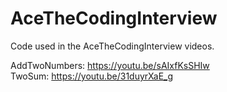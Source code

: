 # AceTheCodingInterview
Code used in the AceTheCodingInterview videos.

AddTwoNumbers: https://youtu.be/sAIxfKsSHIw <br />
TwoSum: https://youtu.be/31duyrXaE_g
